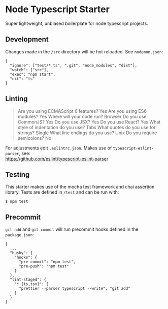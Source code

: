 # Node Typescript Starter
Super lightweight, unbiased boilerplate for node typescript projects.

## Development
Changes made in the `/src` directory will be hot reloaded. See `nodemon.json`:
```
{
  "ignore": ["test/*.ts", ".git", "node_modules", "dist"],
  "watch": ["src"],
  "exec": "npm start",
  "ext": "ts"
}
```

## Linting
> Are you using ECMAScript 6 features? Yes
> Are you using ES6 modules? Yes
> Where will your code run? Browser
> Do you use CommonJS? Yes
> Do you use JSX? Yes
> Do you use React? Yes
> What style of indentation do you use? Tabs
> What quotes do you use for strings? Single
> What line endings do you use? Unix
> Do you require semicolons? No

For adjustments edit `.eslintrc.json`. Makes use of `typescript-eslint-parser`, see:  
https://github.com/eslint/typescript-eslint-parser

## Testing
This starter makes use of the mocha test framework and chai assertion library.
Tests are defined in `/test` and can be run with:
```
$ npm test
```

## Precommit
`git add` and `git commit` will run precommit hooks defined in the `package.json`:

```
{
  ...
  "husky": {
    "hooks": {
      "pre-commit": "npm test",
      "pre-push": "npm test"
    }
  },
  "lint-staged": {
    "*.{ts,tsx}": [
      "prettier --parser typescript --write", "git add"
    ]
  }
}
```


